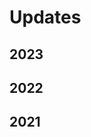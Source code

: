 # Updates


## 2023

<ClientOnly>
<TagTile 
:available-tags="['start2023']"
show-tags
show-excerpt
/>
</ClientOnly>

## 2022

<ClientOnly>
<TagTile 
:available-tags="['start2022']"
show-tags
show-excerpt
/>
</ClientOnly>

## 2021

<ClientOnly>
<TagTile 
:available-tags="['start2021']"
show-tags
show-excerpt
/>
</ClientOnly>

<script setup>
import TagTile from "../.vitepress/components/TagTile.vue";
</script>
